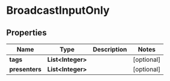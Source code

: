 

# BroadcastInputOnly


## Properties

| Name | Type | Description | Notes |
|------------ | ------------- | ------------- | -------------|
|**tags** | **List&lt;Integer&gt;** |  |  [optional] |
|**presenters** | **List&lt;Integer&gt;** |  |  [optional] |



